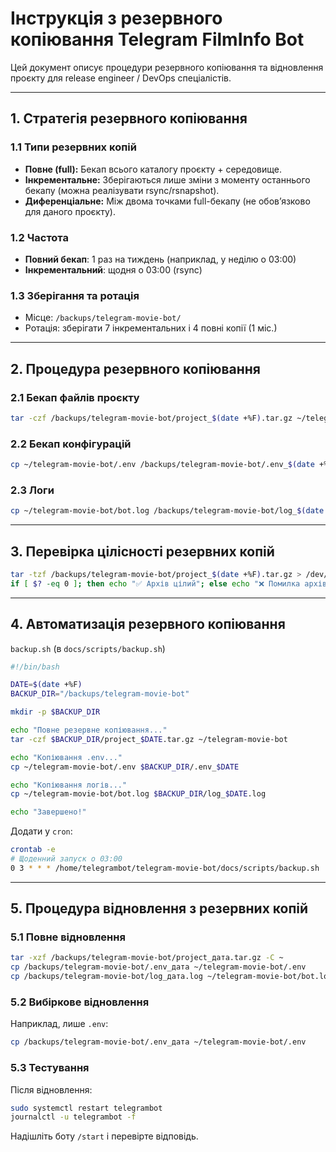 # Інструкція з резервного копіювання Telegram FilmInfo Bot

Цей документ описує процедури резервного копіювання та відновлення проєкту для release engineer / DevOps спеціалістів.

---

## 1. Стратегія резервного копіювання

### 1.1 Типи резервних копій

- **Повне (full):** Бекап всього каталогу проєкту + середовище.
- **Інкрементальне:** Зберігаються лише зміни з моменту останнього бекапу (можна реалізувати rsync/rsnapshot).
- **Диференціальне:** Між двома точками full-бекапу (не обов’язково для даного проєкту).

### 1.2 Частота

- **Повний бекап**: 1 раз на тиждень (наприклад, у неділю о 03:00)
- **Інкрементальний**: щодня о 03:00 (rsync)

### 1.3 Зберігання та ротація

- Місце: `/backups/telegram-movie-bot/`
- Ротація: зберігати 7 інкрементальних і 4 повні копії (1 міс.)

---

## 2. Процедура резервного копіювання

### 2.1 Бекап файлів проєкту

```bash
tar -czf /backups/telegram-movie-bot/project_$(date +%F).tar.gz ~/telegram-movie-bot
```

### 2.2 Бекап конфігурацій

```bash
cp ~/telegram-movie-bot/.env /backups/telegram-movie-bot/.env_$(date +%F)
```

### 2.3 Логи

```bash
cp ~/telegram-movie-bot/bot.log /backups/telegram-movie-bot/log_$(date +%F).log
```

---

## 3. Перевірка цілісності резервних копій

```bash
tar -tzf /backups/telegram-movie-bot/project_$(date +%F).tar.gz > /dev/null
if [ $? -eq 0 ]; then echo "✅ Архів цілий"; else echo "❌ Помилка архіву"; fi
```

---

## 4. Автоматизація резервного копіювання

`backup.sh` (в `docs/scripts/backup.sh`)

```bash
#!/bin/bash

DATE=$(date +%F)
BACKUP_DIR="/backups/telegram-movie-bot"

mkdir -p $BACKUP_DIR

echo "Повне резервне копіювання..."
tar -czf $BACKUP_DIR/project_$DATE.tar.gz ~/telegram-movie-bot

echo "Копіювання .env..."
cp ~/telegram-movie-bot/.env $BACKUP_DIR/.env_$DATE

echo "Копіювання логів..."
cp ~/telegram-movie-bot/bot.log $BACKUP_DIR/log_$DATE.log

echo "Завершено!"
```

Додати у `cron`:

```bash
crontab -e
# Щоденний запуск о 03:00
0 3 * * * /home/telegrambot/telegram-movie-bot/docs/scripts/backup.sh
```

---

## 5. Процедура відновлення з резервних копій

### 5.1 Повне відновлення

```bash
tar -xzf /backups/telegram-movie-bot/project_дата.tar.gz -C ~
cp /backups/telegram-movie-bot/.env_дата ~/telegram-movie-bot/.env
cp /backups/telegram-movie-bot/log_дата.log ~/telegram-movie-bot/bot.log
```

### 5.2 Вибіркове відновлення

Наприклад, лише `.env`:

```bash
cp /backups/telegram-movie-bot/.env_дата ~/telegram-movie-bot/.env
```

### 5.3 Тестування

Після відновлення:

```bash
sudo systemctl restart telegrambot
journalctl -u telegrambot -f
```

Надішліть боту `/start` і перевірте відповідь.




